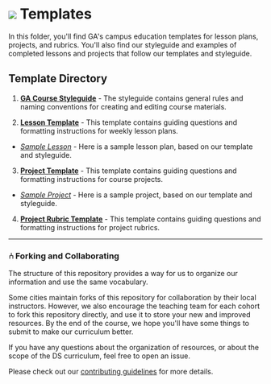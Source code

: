 # ![](https://ga-dash.s3.amazonaws.com/production/assets/logo-9f88ae6c9c3871690e33280fcf557f33.png)  Templates

In this folder, you'll find GA's campus education templates for lesson plans, projects, and rubrics. You'll also find our styleguide and examples of completed lessons and projects that follow our templates and styleguide.

## Template Directory

1. [**GA Course Styleguide**](./templates/styleguide.md) - The styleguide contains general rules and naming conventions for creating and editing course materials.

2. [**Lesson Template**](./template-lesson-readme.md) - This template contains guiding questions and formatting instructions for weekly lesson plans.
  - [_Sample Lesson_](./example-lesson/) - Here is a sample lesson plan, based on our template and styleguide.

3. [**Project Template**](./template-project-readme.md) - This template contains guiding questions and formatting instructions for course projects.
  - [_Sample Project_](./example-project/) -  Here is a sample project, based on our template and styleguide.

4. [**Project Rubric Template**](./template-rubric-readme.md) - This template contains guiding questions and formatting instructions for project rubrics.


---

### ⑃ Forking and Collaborating

The structure of this repository provides a way for us to organize our information and use the same vocabulary.

Some cities maintain forks of this repository for collaboration by their local instructors. However, we also encourage the teaching team for each cohort to fork this repository directly, and use it to store your new and improved resources. By the end of the course, we hope you'll have some things to submit to make our curriculum better.

If you have any questions about the organization of resources, or about the scope of the DS curriculum, feel free to open an issue.

Please check out our [contributing guidelines](./contributing.md) for more details.






